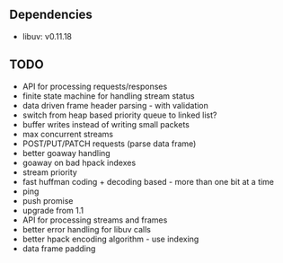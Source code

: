 ## Dependencies

* libuv: v0.11.18

## TODO

* API for processing requests/responses
* finite state machine for handling stream status
* data driven frame header parsing - with validation
* switch from heap based priority queue to linked list?
* buffer writes instead of writing small packets
* max concurrent streams
* POST/PUT/PATCH requests (parse data frame)
* better goaway handling
* goaway on bad hpack indexes
* stream priority
* fast huffman coding + decoding based - more than one bit at a time
* ping
* push promise
* upgrade from 1.1
* API for processing streams and frames
* better error handling for libuv calls
* better hpack encoding algorithm - use indexing
* data frame padding
